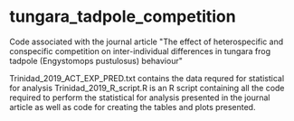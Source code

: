 # tungara_tadpole_competition
Code associated with the journal article "The effect of heterospecific and conspecific competition on inter-individual differences in tungara frog tadpole (Engystomops pustulosus) behaviour"

Trinidad_2019_ACT_EXP_PRED.txt contains the data requred for statistical for analysis
Trinidad_2019_R_script.R is an R script containing all the code required to perform the statistical for analysis presented in the journal article as well as code for creating the tables and plots presented. 
